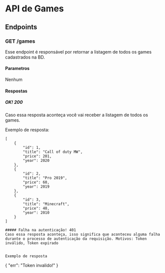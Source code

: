 # API de Games
## Endpoints
### GET /games
Esse endpoint é responsável por retornar a listagem de todos os games cadastrados na BD.
#### Parametros
Nenhum

#### Respostas
##### OK! 200
Caso essa resposta aconteça você vai receber a listagem de todos os games.

Exemplo de  resposta:

```
[
    {
        "id": 1,
        "title": "Call of duty MW",
        "price": 201,
        "year": 2020
    },
    {
        "id": 2,
        "title": "Pro 2019",
        "price": 60,
        "year": 2019
    },
    {
        "id": 3,
        "title": "Minecraft",
        "price": 40,
        "year": 2010
    }
]

##### Falha na autenticação! 401
Caso essa resposta aconteça, isso significa que aconteceu alguma falha durante o processo de autenticação da requisição. Motivos: Token inválido, Token expirado


Exemplo de resposta

```
{
    "err": "Token invalido!"
}

